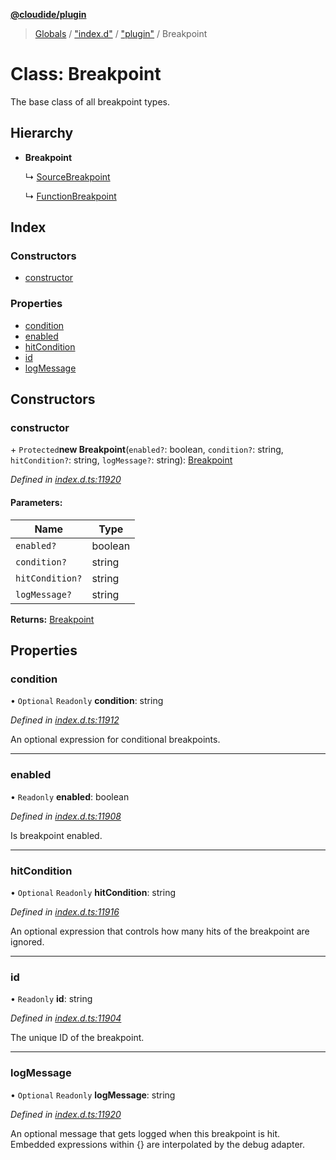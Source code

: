 **[@cloudide/plugin](../README.md)**

> [Globals](../README.md) / ["index.d"](../modules/_index_d_.md) / ["plugin"](../modules/_index_d_._plugin_.md) / Breakpoint

# Class: Breakpoint

The base class of all breakpoint types.

## Hierarchy

* **Breakpoint**

  ↳ [SourceBreakpoint](_index_d_._plugin_.sourcebreakpoint.md)

  ↳ [FunctionBreakpoint](_index_d_._plugin_.functionbreakpoint.md)

## Index

### Constructors

* [constructor](_index_d_._plugin_.breakpoint.md#constructor)

### Properties

* [condition](_index_d_._plugin_.breakpoint.md#condition)
* [enabled](_index_d_._plugin_.breakpoint.md#enabled)
* [hitCondition](_index_d_._plugin_.breakpoint.md#hitcondition)
* [id](_index_d_._plugin_.breakpoint.md#id)
* [logMessage](_index_d_._plugin_.breakpoint.md#logmessage)

## Constructors

### constructor

\+ `Protected`**new Breakpoint**(`enabled?`: boolean, `condition?`: string, `hitCondition?`: string, `logMessage?`: string): [Breakpoint](_index_d_._plugin_.breakpoint.md)

*Defined in [index.d.ts:11920](https://github.com/shuyaqian/cloudide-plugin-api/blob/6d83fa1/index.d.ts#L11920)*

#### Parameters:

Name | Type |
------ | ------ |
`enabled?` | boolean |
`condition?` | string |
`hitCondition?` | string |
`logMessage?` | string |

**Returns:** [Breakpoint](_index_d_._plugin_.breakpoint.md)

## Properties

### condition

• `Optional` `Readonly` **condition**: string

*Defined in [index.d.ts:11912](https://github.com/shuyaqian/cloudide-plugin-api/blob/6d83fa1/index.d.ts#L11912)*

An optional expression for conditional breakpoints.

___

### enabled

• `Readonly` **enabled**: boolean

*Defined in [index.d.ts:11908](https://github.com/shuyaqian/cloudide-plugin-api/blob/6d83fa1/index.d.ts#L11908)*

Is breakpoint enabled.

___

### hitCondition

• `Optional` `Readonly` **hitCondition**: string

*Defined in [index.d.ts:11916](https://github.com/shuyaqian/cloudide-plugin-api/blob/6d83fa1/index.d.ts#L11916)*

An optional expression that controls how many hits of the breakpoint are ignored.

___

### id

• `Readonly` **id**: string

*Defined in [index.d.ts:11904](https://github.com/shuyaqian/cloudide-plugin-api/blob/6d83fa1/index.d.ts#L11904)*

The unique ID of the breakpoint.

___

### logMessage

• `Optional` `Readonly` **logMessage**: string

*Defined in [index.d.ts:11920](https://github.com/shuyaqian/cloudide-plugin-api/blob/6d83fa1/index.d.ts#L11920)*

An optional message that gets logged when this breakpoint is hit. Embedded expressions within {} are interpolated by the debug adapter.
